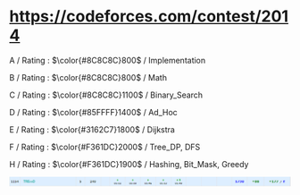 # https://codeforces.com/contest/2014 

A / Rating : $\color{#8C8C8C}800$ / Implementation

B / Rating : $\color{#8C8C8C}800$ / Math

C / Rating : $\color{#8C8C8C}1100$ / Binary_Search

D / Rating : $\color{#85FFFF}1400$ / Ad_Hoc

E / Rating : $\color{#3162C7}1800$ / Dijkstra

F / Rating : $\color{#F361DC}2000$ / Tree_DP, DFS

H / Rating : $\color{#F361DC}1900$ / Hashing, Bit_Mask, Greedy

![My Image](https://github.com/kss418/Codeforces/blob/main/Images/974.png)
